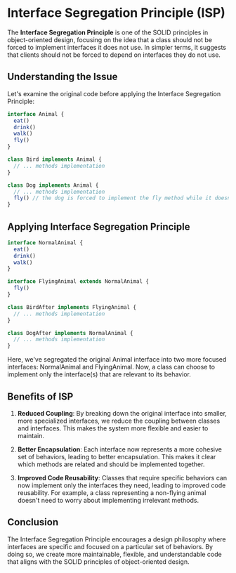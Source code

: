 # Interface Segregation Principle (ISP)

The **Interface Segregation Principle** is one of the SOLID principles in object-oriented design, focusing on the idea that a class should not be forced to implement interfaces it does not use. In simpler terms, it suggests that clients should not be forced to depend on interfaces they do not use.

## Understanding the Issue

Let's examine the original code before applying the Interface Segregation Principle:

```typescript
interface Animal {
  eat()
  drink()
  walk()
  fly()
}

class Bird implements Animal {
  // ... methods implementation
}

class Dog implements Animal {
  // ... methods implementation
  fly() // the dog is forced to implement the fly method while it doesn't need it
}
```

## Applying Interface Segregation Principle

```typescript
interface NormalAnimal {
  eat()
  drink()
  walk()
}

interface FlyingAnimal extends NormalAnimal {
  fly()
}

class BirdAfter implements FlyingAnimal {
  // ... methods implementation
}

class DogAfter implements NormalAnimal {
  // ... methods implementation
}
```

Here, we've segregated the original Animal interface into two more focused interfaces: NormalAnimal and FlyingAnimal. Now, a class can choose to implement only the interface(s) that are relevant to its behavior.

## Benefits of ISP

1. **Reduced Coupling**: By breaking down the original interface into smaller, more specialized interfaces, we reduce the coupling between classes and interfaces. This makes the system more flexible and easier to maintain.

2. **Better Encapsulation**: Each interface now represents a more cohesive set of behaviors, leading to better encapsulation. This makes it clear which methods are related and should be implemented together.

3. **Improved Code Reusability**: Classes that require specific behaviors can now implement only the interfaces they need, leading to improved code reusability. For example, a class representing a non-flying animal doesn't need to worry about implementing irrelevant methods.

## Conclusion

The Interface Segregation Principle encourages a design philosophy where interfaces are specific and focused on a particular set of behaviors. By doing so, we create more maintainable, flexible, and understandable code that aligns with the SOLID principles of object-oriented design.
